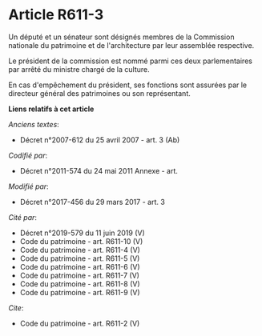 # Article R611-3

Un député et un sénateur sont désignés membres de la Commission nationale du patrimoine et de l'architecture par leur
assemblée respective.

Le président de la commission est nommé parmi ces deux parlementaires par arrêté du ministre chargé de la culture.

En cas d'empêchement du président, ses fonctions sont assurées par le directeur général des patrimoines ou son représentant.

**Liens relatifs à cet article**

_Anciens textes_:

  - Décret n°2007-612 du 25 avril 2007 - art. 3 (Ab)

_Codifié par_:

  - Décret n°2011-574 du 24 mai 2011 Annexe - art.

_Modifié par_:

  - Décret n°2017-456 du 29 mars 2017 - art. 3

_Cité par_:

  - Décret n°2019-579 du 11 juin 2019 (V)
  - Code du patrimoine - art. R611-10 (V)
  - Code du patrimoine - art. R611-4 (V)
  - Code du patrimoine - art. R611-5 (V)
  - Code du patrimoine - art. R611-6 (V)
  - Code du patrimoine - art. R611-7 (V)
  - Code du patrimoine - art. R611-8 (V)
  - Code du patrimoine - art. R611-9 (V)

_Cite_:

  - Code du patrimoine - art. R611-2 (V)

